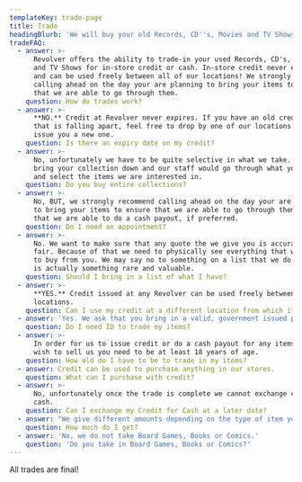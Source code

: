 ```yaml
---
templateKey: trade-page
title: Trade
headingBlurb: 'We will buy your old Records, CD''s, Movies and TV Shows!'
tradeFAQ:
  - answer: >-
      Revolver offers the ability to trade-in your used Records, CD's, Movies
      and TV Shows for in-store credit or cash. In-store credit never expires
      and can be used freely between all of our locations! We strongly recommend
      calling ahead on the day your are planning to bring your items to ensure
      that we are able to go through them.
    question: How do trades work?
  - answer: >-
      **NO.** Credit at Revolver never expires. If you have an old credit slip
      that is falling apart, feel free to drop by one of our locations and we'll
      issue you a new one.
    question: Is there an expiry date on my credit?
  - answer: >-
      No, unfortunately we have to be quite selective in what we take. You would
      bring your collection down and our staff would go through what you have
      and select the items we are interested in.
    question: Do you buy entire collections?
  - answer: >-
      No, BUT, we strongly recommend calling ahead on the day your are planning
      to bring your items to ensure that we are able to go through them, and/or
      that we are able to do a cash payout, if preferred.
    question: Do I need an appointment?
  - answer: >-
      No. We want to make sure that any quote the we give you is accurate and
      fair. Because of that we need to physically see everything that we intend
      to buy from you. We may say no to something on a list that we do not know
      is actually something rare and valuable.
    question: Should I bring in a list of what I have?
  - answer: >-
      **YES.** Credit issued at any Revolver can be used freely between
      locations.
    question: Can I use my credit at a different location from which it was issued?
  - answer: 'Yes. We ask that you bring in a valid, government issued photo ID.'
    question: Do I need ID to trade my items?
  - answer: >-
      In order for us to issue credit or do a cash payout for any items that you
      wish to sell us you need to be at least 18 years of age.
    question: How old do I have to be to trade in my items?
  - answer: Credit can be used to purchase anything in our stores.
    question: What can I purchase with credit?
  - answer: >-
      No, unfortunately once the trade is complete we cannot exchange credit for
      cash.
    question: Can I exchange my Credit for Cash at a later date?
  - answer: "We give different amounts depending on the type of item you bring in.\n\n## Movies:\r\n\n* \r**DVD** - $0.50 Cash **_or_** $1.50 Credit\r\n* \r**Blu-ray** - $1.00 Cash **_or_** $3.00 Credit\r\n* \r**4K/3D Blu-ray** - $2.00 Cash _or_ $6.00 Credit\r\n* \r**Anything particularly rare/expensive** – 25% of sell price Cash **_or_** 50% of sell price Credit\r\n* \r**Box Sets** - 25% of sell price Cash _**or**_ 50% of sell price Credit\r\n\n## TV:\r\n\n* \r**DVD** - 25% of sell price Cash _**or**_ 50% of sell price Credit\r\n* \r**Blu-ray** - 25% of sell price Cash _**or**_ 50% of sell price Credit\r\n\n## Music:\r\n\n* **CD** - $1.00 Cash _**or**_ $3.00 Credit\r\n* \r**Double CD** - $2.00 Cash **_or_** $6.00 Credit\r\n* \r**CD Box Sets** - 25% of sell price Cash _**or**_ 50% of sell price Credit\r\n* \r**Vinyl** - 25% of sell price Cash _**or**_ 50% of sell price Credit\r\n* \r**Vinyl Box Sets** - 25% of sell price Cash _**or**_ 50% of sell price Credit"
    question: How much do I get?
  - answer: 'No, we do not take Board Games, Books or Comics.'
    question: 'Do you take in Board Games, Books or Comics?'
---
```

All trades are final!
